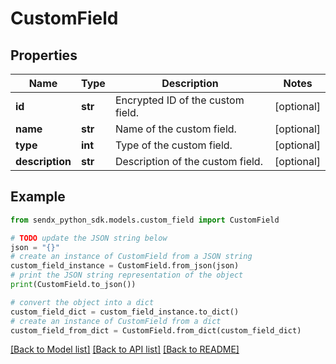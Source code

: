 # CustomField


## Properties

Name | Type | Description | Notes
------------ | ------------- | ------------- | -------------
**id** | **str** | Encrypted ID of the custom field. | [optional] 
**name** | **str** | Name of the custom field. | [optional] 
**type** | **int** | Type of the custom field. | [optional] 
**description** | **str** | Description of the custom field. | [optional] 

## Example

```python
from sendx_python_sdk.models.custom_field import CustomField

# TODO update the JSON string below
json = "{}"
# create an instance of CustomField from a JSON string
custom_field_instance = CustomField.from_json(json)
# print the JSON string representation of the object
print(CustomField.to_json())

# convert the object into a dict
custom_field_dict = custom_field_instance.to_dict()
# create an instance of CustomField from a dict
custom_field_from_dict = CustomField.from_dict(custom_field_dict)
```
[[Back to Model list]](../README.md#documentation-for-models) [[Back to API list]](../README.md#documentation-for-api-endpoints) [[Back to README]](../README.md)


